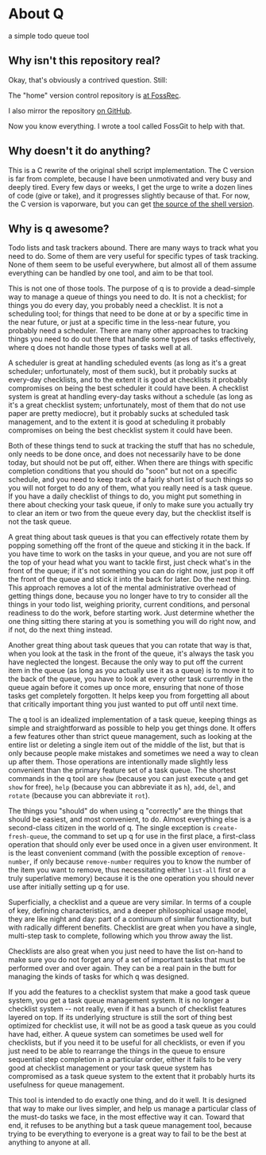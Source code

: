 # About Q

a simple todo queue tool

## Why isn't this repository real?

Okay, that's obviously a contrived question.  Still:

The "home" version control repository is [at FossRec][qfr].

I also mirror the repository [on GitHub][qgh].

Now you know everything.  I wrote a tool called FossGit to help with that.

## Why doesn't it do anything?

This is a C rewrite of the original shell script implementation.  The C version
is far from complete, because I have been unmotivated and very busy and deeply
tired.  Every few days or weeks, I get the urge to write a dozen lines of code
(give or take), and it progresses slightly because of that.  For now, the C
version is vaporware, but you can get [the source of the shell version][sh].

## Why is q awesome?

Todo lists and task trackers abound.  There are many ways to track what you
need to do.  Some of them are very useful for specific types of task tracking.
None of them seem to be useful everywhere, but almost all of them assume
everything can be handled by one tool, and aim to be that tool.

This is not one of those tools.  The purpose of q is to provide a dead-simple
way to manage a queue of things you need to do.  It is not a checklist; for
things you do every day, you probably need a checklist.  It is not a scheduling
tool; for things that need to be done at or by a specific time in the near
future, or just at a specific time in the less-near future, you probably need a
scheduler.  There are many other approaches to tracking things you need to do
out there that handle some types of tasks effectively, where q does not handle
those types of tasks well at all.

A scheduler is great at handling scheduled events (as long as it's a great
scheduler; unfortunately, most of them suck), but it probably sucks at
every-day checklists, and to the extent it is good at checklists it probably
compromises on being the best scheduler it could have been.  A checklist system
is great at handling every-day tasks without a schedule (as long as it's a
great checklist system; unfortunately, most of them that do not use paper are
pretty mediocre), but it probably sucks at scheduled task management, and to
the extent it is good at scheduling it probably compromises on being the best
checklist system it could have been.

Both of these things tend to suck at tracking the stuff that has no schedule,
only needs to be done once, and does not necessarily have to be done today, but
should not be put off, either.  When there are things with specific completion
conditions that you should do "soon" but not on a specific schedule, and you
need to keep track of a fairly short list of such things so you will not forget
to do any of them, what you really need is a task queue.  If you have a daily
checklist of things to do, you might put something in there about checking your
task queue, if only to make sure you actually try to clear an item or two from
the queue every day, but the checklist itself is not the task queue.

A great thing about task queues is that you can effectively rotate them by
popping something off the front of the queue and sticking it in the back.  If
you have time to work on the tasks in your queue, and you are not sure off the
top of your head what you want to tackle first, just check what's in the front
of the queue; if it's not something you can do right now, just pop it off the
front of the queue and stick it into the back for later.  Do the next thing.
This approach removes a lot of the mental administrative overhead of getting
things done, because you no longer have to try to consider all the things in
your todo list, weighing priority, current conditions, and personal readiness
to do the work, before starting work.  Just determine whether the one thing
sitting there staring at you is something you will do right now, and if not, do
the next thing instead.

Another great thing about task queues that you can rotate that way is that,
when you look at the task in the front of the queue, it's always the task you
have neglected the longest.  Because the only way to put off the current item
in the queue (as long as you actually use it as a queue) is to move it to the
back of the queue, you have to look at every other task currently in the queue
again before it comes up once more, ensuring that none of those tasks get
completely forgotten.  It helps keep you from forgetting all about that
critically important thing you just wanted to put off until next time.

The q tool is an idealized implementation of a task queue, keeping things as
simple and straightforward as possible to help you get things done.  It offers
a few features other than strict queue management, such as looking at the
entire list or deleting a single item out of the middle of the list, but that
is only because people make mistakes and sometimes we need a way to clean up
after them.  Those operations are intentionally made slightly less convenient
than the primary feature set of a task queue.  The shortest commands in the q
tool are `show` (because you can just execute `q` and get `show` for free),
`help` (because you can abbreviate it as `h`), `add`, `del`, and `rotate`
(because you can abbreviate it `rot`).

The things you "should" do when using q "correctly" are the things that should
be easiest, and most convenient, to do.  Almost everything else is a
second-class citizen in the world of q.  The single exception is
`create-fresh-queue`, the command to set up q for use in the first place, a
first-class operation that should only ever be used once in a given user
environment.  It is the least convenient command (with the possible exception
of `remove-number`, if only because `remove-number` requires you to know the
number of the item you want to remove, thus necessitating either `list-all`
first or a truly superlative memory) because it is the one operation you should
never use after initially setting up q for use.

Superficially, a checklist and a queue are very similar.  In terms of a couple
of key, defining characteristics, and a deeper philosophical usage model, they
are like night and day: part of a continuum of  similar functionality, but with
radically different benefits.  Checklist are great when you have a single,
multi-step task to complete, following which you throw away the list.

Checklists are also great when you just need to have the list on-hand to make
sure you do not forget any of a set of important tasks that must be performed
over and over again.  They can be a real pain in the butt for managing the
kinds of tasks for which q was designed.

If you add the features to a checklist system that make a good task queue
system, you get a task queue management system.  It is no longer a checklist
system -- not really, even if it has a bunch of checklist features layered on
top.  If its underlying structure is still the sort of thing best optimized for
checklist use, it will not be as good a task queue as you could have had,
either.  A queue system can sometimes be used well for checklists, but if you
need it to be useful for all checklists, or even if you just need to be able to
rearrange the things in the queue to ensure sequential step completion in a
particular order, either it fails to be very good at checklist management or
your task queue system has compromised as a task queue system to the extent
that it probably hurts its usefulness for queue management.

This tool is intended to do exactly one thing, and do it well.  It is designed
that way to make our lives simpler, and help us manage a particular class of
the must-do tasks we face, in the most effective way it can.  Toward that end,
it refuses to be anything but a task queue management tool, because trying to
be everything to everyone is a great way to fail to be the best at anything to
anyone at all.

[qfr]: https://fossrec.com/u/apotheon/q
[qgh]: https://github.com/apotheon/q
[sh]: http://sprunge.us/ZJRZ
